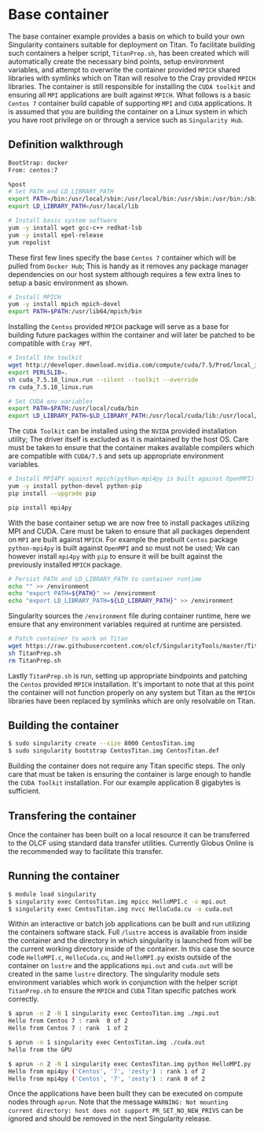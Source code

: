 # Base container
The base container example provides a basis on which to build your own Singularity containers suitable for deployment on Titan. To facilitate building such containers a helper script, `TitanPrep.sh`, has been created which will automatically create the necessary bind points, setup environment variables, and attempt to overwrite the container provided `MPICH` shared libraries with symlinks which on Titan will resolve to the Cray provided `MPICH` libraries. The container is still responsible for installing the `CUDA toolkit` and ensuring all `MPI` applications are built against `MPICH`. What follows is a basic `Centos 7` container build capable of supporting `MPI` and `CUDA` applications. It is assumed that you are building the container on a Linux system in which you have root privilege on or through a service such as `Singularity Hub`.

## Definition walkthrough
```sh
BootStrap: docker
From: centos:7

%post
# Set PATH and LD_LIBRARY_PATH
export PATH=/bin:/usr/local/sbin:/usr/local/bin:/usr/sbin:/usr/bin:/sbin
export LD_LIBRARY_PATH=/usr/local/lib

# Install basic system software
yum -y install wget gcc-c++ redhat-lsb
yum -y install epel-release
yum repolist
```
These first few lines specify the base `Centos 7` container which will be pulled from `Docker Hub`; This is handy  as it removes any package manager dependencies on our host system although requires a few extra lines to setup a basic environment as shown.

```sh
# Install MPICH
yum -y install mpich mpich-devel
export PATH=$PATH:/usr/lib64/mpich/bin
```
Installing the `Centos` provided `MPICH` package will serve as a base for building future packages within the container and will later be patched to be compatible with `Cray MPT`.

```sh
# Install the toolkit
wget http://developer.download.nvidia.com/compute/cuda/7.5/Prod/local_installers/cuda_7.5.18_linux.run
export PERL5LIB=.
sh cuda_7.5.18_linux.run --silent --toolkit --override
rm cuda_7.5.18_linux.run

# Set CUDA env variables
export PATH=$PATH:/usr/local/cuda/bin
export LD_LIBRARY_PATH=$LD_LIBRARY_PATH:/usr/local/cuda/lib:/usr/local/cuda/lib64
```
The `CUDA Toolkit` can be installed using the `NVIDA` provided installation utility; The driver itself is excluded as it is maintained by the host OS. Care must be taken to ensure that the container makes available compilers which are compatible with `CUDA/7.5` and sets up appropriate environment variables.

```sh
# Install MPI4PY against mpich(python-mpi4py is built against OpenMPI)
yum -y install python-devel python-pip
pip install --upgrade pip

pip install mpi4py
```
With the base container setup we are now free to install packages utilizing MPI and CUDA. Care must be taken to ensure that all packages dependent on `MPI` are built against `MPICH`. For example the prebuilt `Centos` package `python-mpi4py` is built against `OpenMPI` and so must not be used; We can however install `mpi4py` with `pip` to ensure it will be built against the previously installed `MPICH` package.

```sh
# Persist PATH and LD_LIBRARY_PATH to container runtime
echo "" >> /environment
echo "export PATH=${PATH}" >> /environment
echo "export LD_LIBRARY_PATH=${LD_LIBRARY_PATH}" >> /environment
```
Singularity sources the `/environment` file during container runtime, here we ensure that any environment variables required at runtime are persisted.

```sh
# Patch container to work on Titan
wget https://raw.githubusercontent.com/olcf/SingularityTools/master/Titan/TitanPrep.sh
sh TitanPrep.sh
rm TitanPrep.sh
```
Lastly `TitanPrep.sh` is run, setting up appropriate bindpoints and patching the `Centos` provided `MPICH` installation. It's important to note that at this point the container will not function properly on any system but Titan as the `MPICH` libraries have been replaced by symlinks which are only resolvable on Titan.

## Building the container
```bash
$ sudo singularity create --size 8000 CentosTitan.img
$ sudo singularity bootstrap CentosTitan.img CentosTitan.def
```
Building the container does not require any Titan specific steps. The only care that must be taken is ensuring the container is large enough to handle the `CUDA Toolkit` installation. For our example application 8 gigabytes is sufficient.

## Transfering the container
Once the container has been built on a local resource it can be transferred to the OLCF using standard data transfer utilities. Currently Globus Online is the recommended way to facilitate this transfer.

## Running the container
```bash
$ module load singularity
$ singularity exec CentosTitan.img mpicc HelloMPI.c -o mpi.out
$ singularity exec CentosTitan.img nvcc HelloCuda.cu -o cuda.out
```
Within an interactive or batch job applications can be built and run utilizing the containers software stack. Full `/lustre` access is available from inside the container and the directory in which singularity is launched from will be the current working directory inside of the container. In this case the source code `HelloMPI.c`, `HelloCuda.cu`, and `HelloMPI.py` exists outside of the container on `lustre` and the applications `mpi.out` and `cuda.out` will be created in the same `lustre` directory. The singularity module sets environment variables which work in conjunction with the helper script `TitanPrep.sh` to ensure the `MPICH` and `CUDA` Titan specific patches work correctly.

```bash
$ aprun -n 2 -N 1 singularity exec CentosTitan.img ./mpi.out
Hello from Centos 7 : rank  0 of 2
Hello from Centos 7 : rank  1 of 2

$ aprun -n 1 singularity exec CentosTitan.img ./cuda.out
hello from the GPU

$ aprun -n 2 -N 1 singularity exec CentosTitan.img python HelloMPI.py 
Hello from mpi4py ('Centos', '7', 'zesty') : rank 1 of 2 
Hello from mpi4py ('Centos', '7', 'zesty') : rank 0 of 2
```
Once the applications have been built they can be executed on compute nodes through `aprun`. Note that the message `WARNING: Not mounting current directory: host does not support PR_SET_NO_NEW_PRIVS` can be ignored and should be removed in the next Singularity release.
